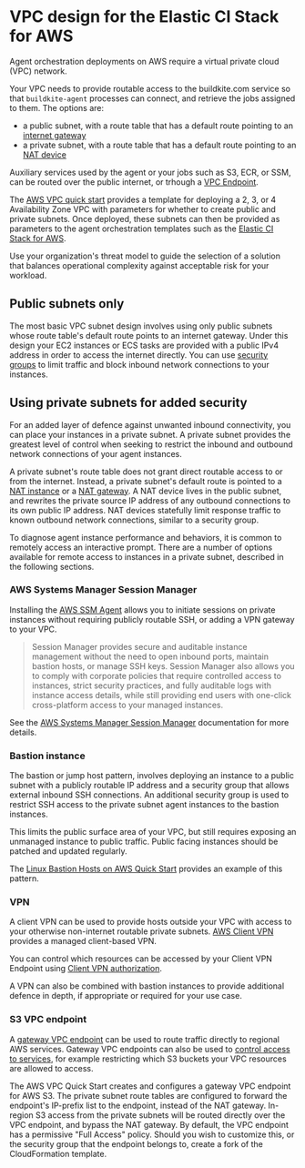 # VPC design for the Elastic CI Stack for AWS

Agent orchestration deployments on AWS require a virtual private cloud (VPC)
network.

Your VPC needs to provide routable access to the buildkite.com service
so that `buildkite-agent` processes can connect, and retrieve the jobs assigned
to them. The options are:

*  a public subnet, with a route table that has a
default route pointing to an [internet gateway](https://docs.aws.amazon.com/vpc/latest/userguide/VPC_Internet_Gateway.html)
* a private subnet, with a route table that has a default route pointing to an
[NAT device](https://docs.aws.amazon.com/vpc/latest/userguide/vpc-nat.html)

Auxiliary services used by the agent or your jobs such as S3, ECR, or SSM,
can be routed over the public internet, or trhough a
[VPC Endpoint](https://docs.aws.amazon.com/vpc/latest/privatelink/vpc-endpoints.html).

The [AWS VPC quick start](https://aws.amazon.com/quickstart/architecture/vpc/)
provides a template for deploying a 2, 3, or 4 Availability Zone VPC with
parameters for whether to create public and private subnets. Once deployed,
these subnets can then be provided as parameters to the agent orchestration
templates such as the [Elastic CI Stack for AWS](/docs/agent/v3/elastic_ci_aws).

Use your organization's threat model to guide the selection of a solution that
balances operational complexity against acceptable risk for your workload.

## Public subnets only

The most basic VPC subnet design involves using only public subnets whose route
table's default route points to an internet gateway. Under this design your EC2
instances or ECS tasks are provided with a public IPv4 address in order to
access the internet directly. You can use
[security groups](https://docs.aws.amazon.com/vpc/latest/userguide/VPC_SecurityGroups.html)
to limit traffic and block inbound network connections to your instances.

## Using private subnets for added security

For an added layer of defence against unwanted inbound connectivity, you can
place your instances in a private subnet. A private subnet provides the greatest
level of control when seeking to restrict the inbound and outbound network
connections of your agent instances.

A private subnet's route table does not grant direct routable access to or from
the internet. Instead, a private subnet's default route is pointed to a
[NAT instance](https://docs.aws.amazon.com/vpc/latest/userguide/VPC_NAT_Instance.html)
or a [NAT gateway](https://docs.aws.amazon.com/vpc/latest/userguide/vpc-nat-gateway.html).
A NAT device lives in the public subnet, and rewrites the private source IP
address of any outbound connections to its own public IP address. NAT devices
statefully limit response traffic to known outbound network connections,
similar to a security group.

To diagnose agent instance performance and behaviors, it is common
to remotely access an interactive prompt. There are a number of options
available for remote access to instances in a private subnet, described in the following sections.

### AWS Systems Manager Session Manager

Installing the [AWS SSM Agent](https://docs.aws.amazon.com/systems-manager/latest/userguide/ssm-agent.html)
allows you to initiate sessions on private instances without requiring publicly
routable SSH, or adding a VPN gateway to your VPC.

> Session Manager provides secure and auditable instance management without the need to open inbound ports, maintain bastion hosts, or manage SSH keys. Session Manager also allows you to comply with corporate policies that require controlled access to instances, strict security practices, and fully auditable logs with instance access details, while still providing end users with one-click cross-platform access to your managed instances.

See the [AWS Systems Manager Session Manager](https://docs.aws.amazon.com/systems-manager/latest/userguide/session-manager.html) documentation for more details.

### Bastion instance

The bastion or jump host pattern, involves deploying an instance to a public
subnet with a publicly routable IP address and a security group that allows
external inbound SSH connections. An additional security group is used to
restrict SSH access to the private subnet agent instances to the bastion
instances.

This limits the public surface area of your VPC, but still requires exposing
an unmanaged instance to public traffic. Public facing instances should be
patched and updated regularly.

The [Linux Bastion Hosts on AWS Quick Start](https://aws.amazon.com/quickstart/architecture/linux-bastion/)
provides an example of this pattern.

### VPN

A client VPN can be used to provide hosts outside your VPC with access to your
otherwise non-internet routable private subnets.
[AWS Client VPN](https://docs.aws.amazon.com/vpn/latest/clientvpn-admin/what-is.html)
provides a managed client-based VPN.

You can control which resources can be accessed by your Client VPN Endpoint
using [Client VPN authorization](https://docs.aws.amazon.com/vpn/latest/clientvpn-admin/client-authorization.html).

A VPN can also be combined with bastion instances to provide additional defence
in depth, if appropriate or required for your use case.

### S3 VPC endpoint

A [gateway VPC endpoint](https://docs.aws.amazon.com/vpc/latest/privatelink/vpce-gateway.html)
can be used to route traffic directly to regional AWS services. Gateway VPC
endpoints can also be used to [control access to services](https://docs.aws.amazon.com/vpc/latest/privatelink/vpc-endpoints-access.html), for example restricting which S3 buckets
your VPC resources are allowed to access.

The AWS VPC Quick Start creates and configures a gateway VPC endpoint for AWS
S3. The private subnet route tables are configured to forward the endpoint's
IP-prefix list to the endpoint, instead of the NAT gateway. In-region S3 access
from the private subnets will be routed directly over the VPC endpoint, and bypass
the NAT gateway. By default, the VPC endpoint has a permissive "Full Access"
policy. Should you wish to customize this, or the security group that the
endpoint belongs to, create a fork of the CloudFormation template.